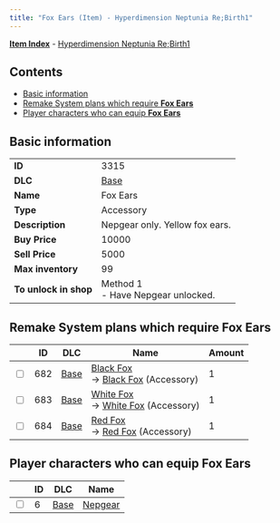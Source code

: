```yaml
---
title: "Fox Ears (Item) - Hyperdimension Neptunia Re;Birth1"
---
```


[**Item Index**](/neptunia/rb1/item/index.html) - [Hyperdimension Neptunia Re;Birth1](/neptunia/rb1)

## Contents

- [Basic information](#basic-information)
- [Remake System plans which require **Fox Ears**](#remake-system-plans-which-require-fox-ears)
- [Player characters who can equip **Fox Ears**](#player-characters-who-can-equip-fox-ears)

## Basic information

|   |   |
| -- | -- |
| **ID** | 3315 |
| **DLC** | [Base](/neptunia/rb1/dlc/1-base.html) |
| **Name** | Fox Ears |
| **Type** | Accessory |
| **Description** | Nepgear only. Yellow fox ears. |
| **Buy Price** | 10000 |
| **Sell Price** | 5000 |
| **Max inventory** | 99 |
| **To unlock in shop** | Method 1<br />- Have Nepgear unlocked. |

## Remake System plans which require **Fox Ears**

|    | ID | DLC | Name | Amount |
| -- | -- | --- | ---- | ------ |
| <input type="checkbox" id="rb1-remake-1-682" class="trackbox" /> | 682 | [Base](/neptunia/rb1/dlc/1-base.html) | [Black Fox](/neptunia/rb1/remake/1-682-black-fox.html)<br />→ [Black Fox](/neptunia/rb1/item/1-3316-black-fox.html) (Accessory) | 1 |
| <input type="checkbox" id="rb1-remake-1-683" class="trackbox" /> | 683 | [Base](/neptunia/rb1/dlc/1-base.html) | [White Fox](/neptunia/rb1/remake/1-683-white-fox.html)<br />→ [White Fox](/neptunia/rb1/item/1-3317-white-fox.html) (Accessory) | 1 |
| <input type="checkbox" id="rb1-remake-1-684" class="trackbox" /> | 684 | [Base](/neptunia/rb1/dlc/1-base.html) | [Red Fox](/neptunia/rb1/remake/1-684-red-fox.html)<br />→ [Red Fox](/neptunia/rb1/item/1-3318-red-fox.html) (Accessory) | 1 |

## Player characters who can equip **Fox Ears**

|    | ID | DLC | Name |
| -- | -- | --- | ---- |
| <input type="checkbox" id="rb1-player-1-6" class="trackbox" /> | 6 | [Base](/neptunia/rb1/dlc/1-base.html) | [Nepgear](/neptunia/rb1/player/1-6-nepgear.html) |
